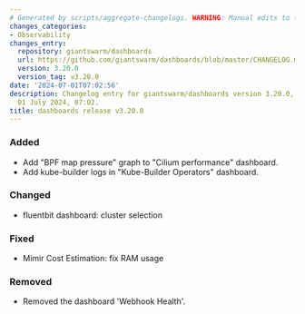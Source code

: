 ```yaml
---
# Generated by scripts/aggregate-changelogs. WARNING: Manual edits to this files will be overwritten.
changes_categories:
- Observability
changes_entry:
  repository: giantswarm/dashboards
  url: https://github.com/giantswarm/dashboards/blob/master/CHANGELOG.md#3200---2024-07-01
  version: 3.20.0
  version_tag: v3.20.0
date: '2024-07-01T07:02:56'
description: Changelog entry for giantswarm/dashboards version 3.20.0, published on
  01 July 2024, 07:02.
title: dashboards release v3.20.0
---
```


### Added
- Add "BPF map pressure" graph to "Cilium performance" dashboard.
- Add kube-builder logs in "Kube-Builder Operators" dashboard.
### Changed
- fluentbit dashboard: cluster selection
### Fixed
- Mimir Cost Estimation: fix RAM usage
### Removed
- Removed the dashboard 'Webhook Health'.
